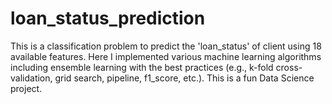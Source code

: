 # loan_status_prediction
This is a classification problem to predict the 'loan_status' of client using 18 available features. Here I implemented various machine learning algorithms including ensemble learning with the best practices (e.g., k-fold cross-validation, grid search, pipeline, f1_score, etc.). This is a fun Data Science project.
